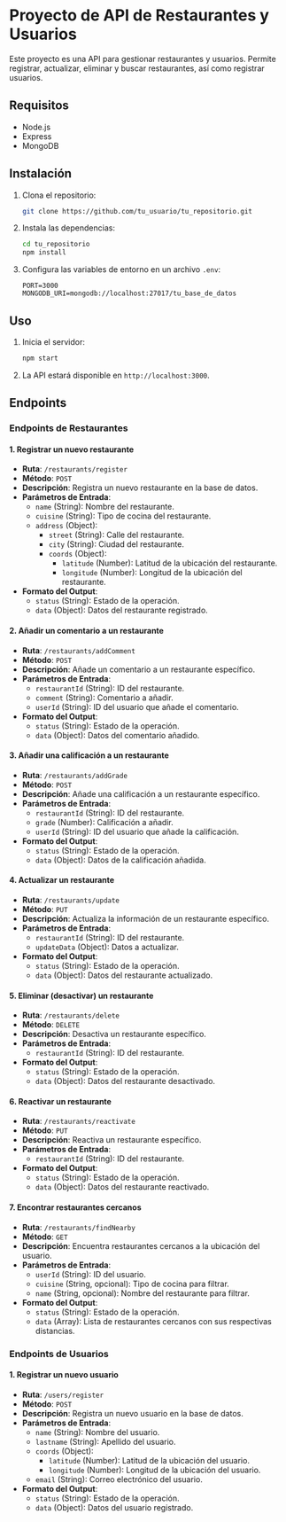 # Proyecto de API de Restaurantes y Usuarios

Este proyecto es una API para gestionar restaurantes y usuarios. Permite registrar, actualizar, eliminar y buscar restaurantes, así como registrar usuarios.

## Requisitos

- Node.js
- Express
- MongoDB

## Instalación

1. Clona el repositorio:
    ```bash
    git clone https://github.com/tu_usuario/tu_repositorio.git
    ```
2. Instala las dependencias:
    ```bash
    cd tu_repositorio
    npm install
    ```
3. Configura las variables de entorno en un archivo `.env`:
    ```env
    PORT=3000
    MONGODB_URI=mongodb://localhost:27017/tu_base_de_datos
    ```

## Uso

1. Inicia el servidor:
    ```bash
    npm start
    ```
2. La API estará disponible en `http://localhost:3000`.

## Endpoints

### Endpoints de Restaurantes

#### 1. Registrar un nuevo restaurante
- **Ruta**: `/restaurants/register`
- **Método**: `POST`
- **Descripción**: Registra un nuevo restaurante en la base de datos.
- **Parámetros de Entrada**:
  - `name` (String): Nombre del restaurante.
  - `cuisine` (String): Tipo de cocina del restaurante.
  - `address` (Object):
    - `street` (String): Calle del restaurante.
    - `city` (String): Ciudad del restaurante.
    - `coords` (Object):
      - `latitude` (Number): Latitud de la ubicación del restaurante.
      - `longitude` (Number): Longitud de la ubicación del restaurante.
- **Formato del Output**:
  - `status` (String): Estado de la operación.
  - `data` (Object): Datos del restaurante registrado.

#### 2. Añadir un comentario a un restaurante
- **Ruta**: `/restaurants/addComment`
- **Método**: `POST`
- **Descripción**: Añade un comentario a un restaurante específico.
- **Parámetros de Entrada**:
  - `restaurantId` (String): ID del restaurante.
  - `comment` (String): Comentario a añadir.
  - `userId` (String): ID del usuario que añade el comentario.
- **Formato del Output**:
  - `status` (String): Estado de la operación.
  - `data` (Object): Datos del comentario añadido.

#### 3. Añadir una calificación a un restaurante
- **Ruta**: `/restaurants/addGrade`
- **Método**: `POST`
- **Descripción**: Añade una calificación a un restaurante específico.
- **Parámetros de Entrada**:
  - `restaurantId` (String): ID del restaurante.
  - `grade` (Number): Calificación a añadir.
  - `userId` (String): ID del usuario que añade la calificación.
- **Formato del Output**:
  - `status` (String): Estado de la operación.
  - `data` (Object): Datos de la calificación añadida.

#### 4. Actualizar un restaurante
- **Ruta**: `/restaurants/update`
- **Método**: `PUT`
- **Descripción**: Actualiza la información de un restaurante específico.
- **Parámetros de Entrada**:
  - `restaurantId` (String): ID del restaurante.
  - `updateData` (Object): Datos a actualizar.
- **Formato del Output**:
  - `status` (String): Estado de la operación.
  - `data` (Object): Datos del restaurante actualizado.

#### 5. Eliminar (desactivar) un restaurante
- **Ruta**: `/restaurants/delete`
- **Método**: `DELETE`
- **Descripción**: Desactiva un restaurante específico.
- **Parámetros de Entrada**:
  - `restaurantId` (String): ID del restaurante.
- **Formato del Output**:
  - `status` (String): Estado de la operación.
  - `data` (Object): Datos del restaurante desactivado.

#### 6. Reactivar un restaurante
- **Ruta**: `/restaurants/reactivate`
- **Método**: `PUT`
- **Descripción**: Reactiva un restaurante específico.
- **Parámetros de Entrada**:
  - `restaurantId` (String): ID del restaurante.
- **Formato del Output**:
  - `status` (String): Estado de la operación.
  - `data` (Object): Datos del restaurante reactivado.

#### 7. Encontrar restaurantes cercanos
- **Ruta**: `/restaurants/findNearby`
- **Método**: `GET`
- **Descripción**: Encuentra restaurantes cercanos a la ubicación del usuario.
- **Parámetros de Entrada**:
  - `userId` (String): ID del usuario.
  - `cuisine` (String, opcional): Tipo de cocina para filtrar.
  - `name` (String, opcional): Nombre del restaurante para filtrar.
- **Formato del Output**:
  - `status` (String): Estado de la operación.
  - `data` (Array): Lista de restaurantes cercanos con sus respectivas distancias.

### Endpoints de Usuarios

#### 1. Registrar un nuevo usuario
- **Ruta**: `/users/register`
- **Método**: `POST`
- **Descripción**: Registra un nuevo usuario en la base de datos.
- **Parámetros de Entrada**:
  - `name` (String): Nombre del usuario.
  - `lastname` (String): Apellido del usuario.
  - `coords` (Object):
    - `latitude` (Number): Latitud de la ubicación del usuario.
    - `longitude` (Number): Longitud de la ubicación del usuario.
  - `email` (String): Correo electrónico del usuario.
- **Formato del Output**:
  - `status` (String): Estado de la operación.
  - `data` (Object): Datos del usuario registrado.
